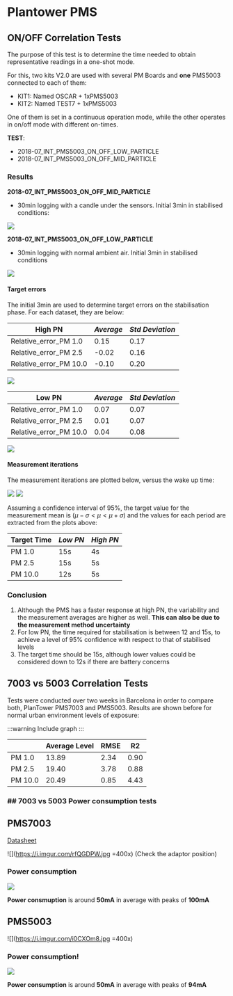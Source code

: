 Plantower PMS
==============

## ON/OFF Correlation Tests

The purpose of this test is to determine the time needed to obtain representative readings in a one-shot mode.

For this, two kits V2.0 are used with several PM Boards and **one** PMS5003 connected to each of them:

- KIT1: Named OSCAR + 1xPMS5003
- KIT2: Named TEST7 + 1xPMS5003

One of them is set in a continuous operation mode, while the other operates in on/off mode with different on-times.

**TEST**:
- 2018-07_INT_PMS5003_ON_OFF_LOW_PARTICLE
- 2018-07_INT_PMS5003_ON_OFF_MID_PARTICLE

### Results

**2018-07_INT_PMS5003_ON_OFF_MID_PARTICLE**

- 30min logging with a candle under the sensors. Initial 3min in stabilised conditions:

![](https://i.imgur.com/da1DqDL.png)

**2018-07_INT_PMS5003_ON_OFF_LOW_PARTICLE**

- 30min logging with normal ambient air. Initial 3min in stabilised conditions

![](https://i.imgur.com/we83EWi.png)


#### Target errors

The initial 3min are used to determine target errors on the stabilisation phase. For each dataset, they are below:

| **High PN**  | *Average* | *Std Deviation* |
| -------- | -------- | -------- |
| Relative_error_PM 1.0     | 0.15     | 0.17     |
| Relative_error_PM 2.5     | -0.02     | 0.16     |
| Relative_error_PM 10.0    | -0.10     | 0.20     |
 
![](https://i.imgur.com/3oTiKdA.png)


| **Low PN**  | *Average* | *Std Deviation* |
| -------- | -------- | -------- |
| Relative_error_PM 1.0     | 0.07    | 0.07     |
| Relative_error_PM 2.5     | 0.01     | 0.07     |
| Relative_error_PM 10.0    | 0.04     | 0.08     |

![](https://i.imgur.com/mNH99Sf.png)

#### Measurement iterations

The measurement iterations are plotted below, versus the wake up time:

![](https://i.imgur.com/ghAUiF9.png)
![](https://i.imgur.com/gDETISR.png)

Assuming a confidence interval of 95%, the target value for the measurement mean is $(\mu - \sigma<\mu<\mu + \sigma)$ and the values for each period are extracted from the plots above:

| Target Time | *Low PN* | *High PN* |
| -------- | -------- | -------- |
| PM 1.0     | 15s    | 4s     |
| PM 2.5     | 15s     | 5s     |
| PM 10.0    | 12s     | 5s     |


### Conclusion

1. Although the PMS has a faster response at high PN, the variability and the measurement averages are higher as well. **This can also be due to the measurement method uncertainty**
2. For low PN, the time required for stabilisation is between 12 and 15s, to achieve a level of 95% confidence with respect to that of stabilised levels
3. The target time should be 15s, although lower values could be considered down to 12s if there are battery concerns

## 7003 vs 5003 Correlation Tests

Tests were conducted over two weeks in Barcelona in order to compare both, PlanTower PMS7003 and PMS5003. Results are shown before for normal urban environment levels of exposure:

:::warning
Include graph
:::

| | Average Level |RMSE | R2 |
| -------- |---| -------- | -------- |
| PM 1.0     | 13.89 | 2.34   | 0.90    |
| PM 2.5     | 19.40 | 3.78     | 0.88     |
| PM 10.0    | 20.49 | 0.85     | 4.43     |

### ## 7003 vs 5003 Power consumption tests

## PMS7003
[Datasheet](http://download.kamami.com/p564008-p564008-PMS7003%20series%20data%20manua_English_V2.5.pdf)

![](https://i.imgur.com/rfQGDPW.jpg =400x)
(Check the adaptor position)

### Power consumption
![](https://i.imgur.com/79XJFVI.png)


**Power consmuption** is around **50mA** in average with peaks of **100mA**

## PMS5003

![](https://i.imgur.com/i0CXOm8.jpg =400x)

### Power consumption!

![](https://i.imgur.com/dxZuaEk.png)

**Power consumption** is around **50mA** in average with peaks of **94mA**
